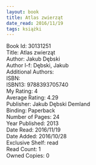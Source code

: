```yaml
---
layout: book
title: Atlas zwierząt
date_read: 2016/11/19
tags: książki
---
```


Book Id: 30131251<br />
Title: Atlas zwierząt<br />
Author: Jakub Dębski<br />
Author l-f: Dębski, Jakub<br />
Additional Authors: <br />
ISBN: <br />
ISBN13: 9788393705740<br />
My Rating: 4<br />
Average Rating: 4.29<br />
Publisher: Jakub Dębski Demland<br />
Binding: Paperback<br />
Number of Pages: 24<br />
Year Published: 2013<br />
Date Read: 2016/11/19<br />
Date Added: 2016/10/28<br />
Exclusive Shelf: read<br />
Read Count: 1<br />
Owned Copies: 0<br />



